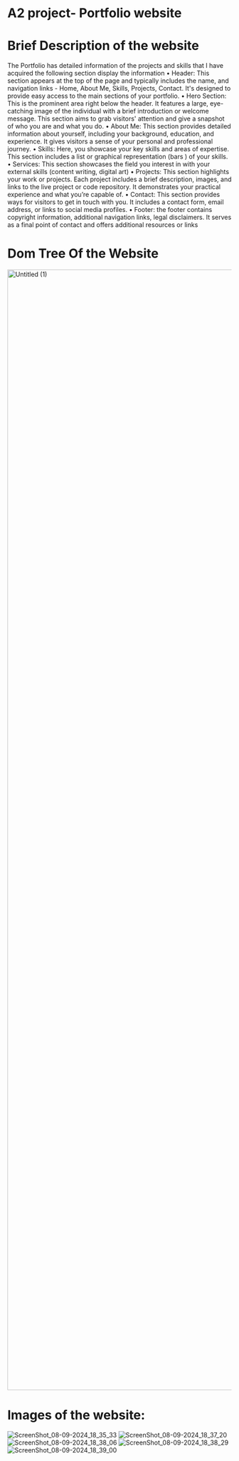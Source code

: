 # A2 project- Portfolio website

# Brief Description of the website

The Portfolio has detailed information of the projects and skills that I have acquired the following section
display the information
• Header: This section appears at the top of the page and typically includes the name, and navigation links -
Home, About Me, Skills, Projects, Contact. It's designed to provide easy access to the main sections of your
portfolio.
• Hero Section: This is the prominent area right below the header. It features a large, eye-catching image of
the individual with a brief introduction or welcome message. This section aims to grab visitors' attention
and give a snapshot of who you are and what you do.
• About Me: This section provides detailed information about yourself, including your background,
education, and experience. It gives visitors a sense of your personal and professional journey.
• Skills: Here, you showcase your key skills and areas of expertise. This section includes a list or graphical
representation (bars ) of your skills.
• Services: This section showcases the field you interest in with your external skills (content writing, digital
art)
• Projects: This section highlights your work or projects. Each project includes a brief description, images,
and links to the live project or code repository. It demonstrates your practical experience and what you’re
capable of.
• Contact: This section provides ways for visitors to get in touch with you. It includes a contact form, email
address, or links to social media profiles.
• Footer: the footer contains copyright information, additional navigation links, legal disclaimers. It serves
as a final point of contact and offers additional resources or links


# Dom Tree Of the Website
<img width="2512" alt="Untitled (1)" src="https://github.com/user-attachments/assets/275fa315-6533-4a3a-8a71-957f61bbb109">

#  Images of the website:
![ScreenShot_08-09-2024_18_35_33](https://github.com/user-attachments/assets/32bdc16a-1d26-4ad0-bcff-11c305eae0bc)
![ScreenShot_08-09-2024_18_37_20](https://github.com/user-attachments/assets/25df42e4-07cf-4c3d-9368-cad34bc08fbc)
![ScreenShot_08-09-2024_18_38_06](https://github.com/user-attachments/assets/c78855ee-af73-45ab-b62b-082d82bb8eea)
![ScreenShot_08-09-2024_18_38_29](https://github.com/user-attachments/assets/ab52b7b6-e85f-4a31-ac10-f3638238d7ee)
![ScreenShot_08-09-2024_18_39_00](https://github.com/user-attachments/assets/1b750a19-acbc-4a86-81e5-36c95819c36d)







